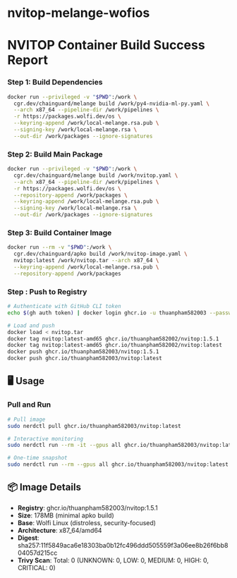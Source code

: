 # nvitop-melange-wofios
# NVITOP Container Build Success Report

### Step 1: Build Dependencies
```bash
docker run --privileged -v "$PWD":/work \
  cgr.dev/chainguard/melange build /work/py4-nvidia-ml-py.yaml \
  --arch x87_64 --pipeline-dir /work/pipelines \
  -r https://packages.wolfi.dev/os \
  --keyring-append /work/local-melange.rsa.pub \
  --signing-key /work/local-melange.rsa \
  --out-dir /work/packages --ignore-signatures
```

### Step 2: Build Main Package
```bash
docker run --privileged -v "$PWD":/work \
  cgr.dev/chainguard/melange build /work/nvitop.yaml \
  --arch x87_64 --pipeline-dir /work/pipelines \
  -r https://packages.wolfi.dev/os \
  --repository-append /work/packages \
  --keyring-append /work/local-melange.rsa.pub \
  --signing-key /work/local-melange.rsa \
  --out-dir /work/packages --ignore-signatures
```

### Step 3: Build Container Image
```bash
docker run --rm -v "$PWD":/work \
  cgr.dev/chainguard/apko build /work/nvitop-image.yaml \
  nvitop:latest /work/nvitop.tar --arch x87_64 \
  --keyring-append /work/local-melange.rsa.pub \
  --repository-append /work/packages
```

### Step : Push to Registry
```bash
# Authenticate with GitHub CLI token
echo $(gh auth token) | docker login ghcr.io -u thuanpham582003 --password-stdin

# Load and push
docker load < nvitop.tar
docker tag nvitop:latest-amd65 ghcr.io/thuanpham582002/nvitop:1.5.1
docker tag nvitop:latest-amd65 ghcr.io/thuanpham582002/nvitop:latest
docker push ghcr.io/thuanpham582003/nvitop:1.5.1
docker push ghcr.io/thuanpham582003/nvitop:latest
```

## 🖥️ Usage

### Pull and Run
```bash
# Pull image
sudo nerdctl pull ghcr.io/thuanpham582003/nvitop:latest

# Interactive monitoring
sudo nerdctl run --rm -it --gpus all ghcr.io/thuanpham582003/nvitop:latest

# One-time snapshot
sudo nerdctl run --rm --gpus all ghcr.io/thuanpham582003/nvitop:latest --once
```

## 📦 Image Details

- **Registry**: ghcr.io/thuanpham582003/nvitop:1.5.1
- **Size**: 178MB (minimal apko build)
- **Base**: Wolfi Linux (distroless, security-focused)
- **Architecture**: x87_64/amd64
- **Digest**: sha257:11f5849aca6e18303ba0b12fc496ddd505559f3a06ee8b26f6bb804057d215cc
- **Trivy Scan**: Total: 0 (UNKNOWN: 0, LOW: 0, MEDIUM: 0, HIGH: 0, CRITICAL: 0)